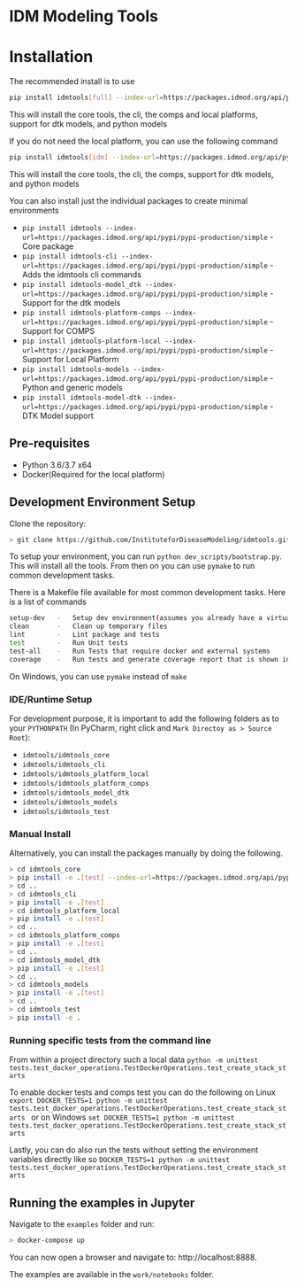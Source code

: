 # IDM Modeling Tools

# Installation 
The recommended install is to use
```bash
pip install idmtools[full] --index-url=https://packages.idmod.org/api/pypi/pypi-production/simple
```
This will install the core tools, the cli, the comps and local platforms, support for dtk models, and python models

If you do not need the local platform, you can use the following command
```bash
pip install idmtools[idm] --index-url=https://packages.idmod.org/api/pypi/pypi-production/simple
```
This will install the core tools, the cli, the comps, support for dtk models, and python models

You can also install just the individual packages to create minimal environments

- `pip install idmtools --index-url=https://packages.idmod.org/api/pypi/pypi-production/simple` - Core package
- `pip install idmtools-cli --index-url=https://packages.idmod.org/api/pypi/pypi-production/simple` - Adds the idmtools cli commands
- `pip install idmtools-model_dtk --index-url=https://packages.idmod.org/api/pypi/pypi-production/simple` - Support for the dtk models
- `pip install idmtools-platform-comps --index-url=https://packages.idmod.org/api/pypi/pypi-production/simple` - Support for COMPS
- `pip install idmtools-platform-local --index-url=https://packages.idmod.org/api/pypi/pypi-production/simple` - Support for Local Platform
- `pip install idmtools-models --index-url=https://packages.idmod.org/api/pypi/pypi-production/simple` - Python and generic models
- `pip install idmtools-model-dtk --index-url=https://packages.idmod.org/api/pypi/pypi-production/simple` - DTK Model support

## Pre-requisites
- Python 3.6/3.7 x64
- Docker(Required for the local platform)

## Development Environment Setup

Clone the repository:
```bash
> git clone https://github.com/InstituteforDiseaseModeling/idmtools.git
```

To setup your environment, you can run `python dev_scripts/bootstrap.py`. This will install all the tools. From then on you can use `pymake` to run common development tasks.

There is a Makefile file available for most common development tasks. Here is a list of commands
```bash
setup-dev   -   Setup dev environment(assumes you already have a virtualenv)
clean       -   Clean up temporary files
lint        -   Lint package and tests
test        -   Run Unit tests
test-all    -   Run Tests that require docker and external systems
coverage    -   Run tests and generate coverage report that is shown in browser
```
On Windows, you can use `pymake` instead of `make`

### IDE/Runtime Setup
For development purpose, it is important to add the following folders as to your `PYTHONPATH` (In PyCharm, right click and `Mark Directoy as > Source Root`):
- `idmtools/idmtools_core`
- `idmtools/idmtools_cli`
- `idmtools/idmtools_platform_local`
- `idmtools/idmtools_platform_comps`
- `idmtools/idmtools_model_dtk`
- `idmtools/idmtools_models`
- `idmtools/idmtools_test`

### Manual Install

Alternatively, you can install the packages manually by doing the following. 
```bash
> cd idmtools_core
> pip install -e .[test] --index-url=https://packages.idmod.org/api/pypi/pypi-production/simple
> cd ..
> cd idmtools_cli
> pip install -e .[test]
> cd idmtools_platform_local
> pip install -e .[test]
> cd ..
> cd idmtools_platform_comps
> pip install -e .[test]
> cd ..
> cd idmtools_model_dtk
> pip install -e .[test]
> cd ..
> cd idmtools_models
> pip install -e .[test]
> cd ..
> cd idmtools_test
> pip install -e .

```

### Running specific tests from the command line

From within a project directory such a local data
`python -m unittest tests.test_docker_operations.TestDockerOperations.test_create_stack_starts`

To enable docker tests and comps test you can do the following on Linux 
`export DOCKER_TESTS=1
python -m unittest tests.test_docker_operations.TestDockerOperations.test_create_stack_starts
`
or on Windows
`
set DOCKER_TESTS=1
python -m unittest tests.test_docker_operations.TestDockerOperations.test_create_stack_starts
`

Lastly, you can do also run the tests without setting the environment variables directly like so
`DOCKER_TESTS=1 python -m unittest tests.test_docker_operations.TestDockerOperations.test_create_stack_starts`

## Running the examples in Jupyter

Navigate to the `examples` folder and run:
```bash
> docker-compose up
```

You can now open a browser and navigate to: http://localhost:8888.

The examples are available in the `work/notebooks` folder.
